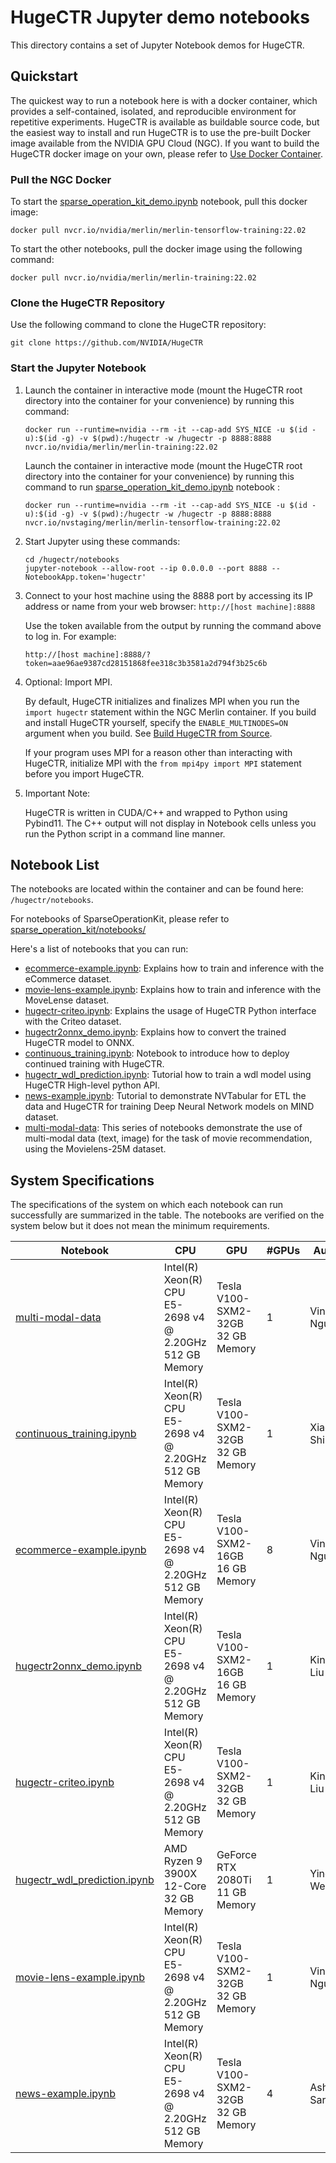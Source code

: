 # HugeCTR Jupyter demo notebooks
This directory contains a set of Jupyter Notebook demos for HugeCTR.

## Quickstart
The quickest way to run a notebook here is with a docker container, which provides a self-contained, isolated, and reproducible environment for repetitive experiments. HugeCTR is available as buildable source code, but the easiest way to install and run HugeCTR is to use the pre-built Docker image available from the NVIDIA GPU Cloud (NGC). If you want to build the HugeCTR docker image on your own, please refer to [Use Docker Container](../docs/mainpage.md#use-docker-container).

### Pull the NGC Docker
To start the [sparse_operation_kit_demo.ipynb](../sparse_operation_kit/notebooks/sparse_operation_kit_demo.ipynb) notebook, pull this docker image:
```
docker pull nvcr.io/nvidia/merlin/merlin-tensorflow-training:22.02
```

To start the other notebooks, pull the docker image using the following command:
```
docker pull nvcr.io/nvidia/merlin/merlin-training:22.02
```

### Clone the HugeCTR Repository
Use the following command to clone the HugeCTR repository:
```
git clone https://github.com/NVIDIA/HugeCTR
```

### Start the Jupyter Notebook

1. Launch the container in interactive mode (mount the HugeCTR root directory into the container for your convenience) by running this command: 
   ```
   docker run --runtime=nvidia --rm -it --cap-add SYS_NICE -u $(id -u):$(id -g) -v $(pwd):/hugectr -w /hugectr -p 8888:8888 nvcr.io/nvidia/merlin/merlin-training:22.02
   ```  
   Launch the container in interactive mode (mount the HugeCTR root directory into the container for your convenience) by running this command to run [sparse_operation_kit_demo.ipynb](../sparse_operation_kit/notebooks/sparse_operation_kit_demo.ipynb) notebook : 
   ```
   docker run --runtime=nvidia --rm -it --cap-add SYS_NICE -u $(id -u):$(id -g) -v $(pwd):/hugectr -w /hugectr -p 8888:8888 nvcr.io/nvstaging/merlin/merlin-tensorflow-training:22.02
   ```

2. Start Jupyter using these commands: 
   ```
   cd /hugectr/notebooks
   jupyter-notebook --allow-root --ip 0.0.0.0 --port 8888 --NotebookApp.token='hugectr'
   ```

3. Connect to your host machine using the 8888 port by accessing its IP address or name from your web browser: `http://[host machine]:8888`

   Use the token available from the output by running the command above to log in. For example:

   `http://[host machine]:8888/?token=aae96ae9387cd28151868fee318c3b3581a2d794f3b25c6b`

4. Optional: Import MPI.

   By default, HugeCTR initializes and finalizes MPI when you run the `import hugectr` statement within the NGC Merlin container.
   If you build and install HugeCTR yourself, specify the `ENABLE_MULTINODES=ON` argument when you build.
   See [Build HugeCTR from Source](../docs/hugectr_contributor_guide.md#build-hugectr-from-source).

   If your program uses MPI for a reason other than interacting with HugeCTR, initialize MPI with the `from mpi4py import MPI` statement before you import HugeCTR.
   
5. Important Note:

   HugeCTR is written in CUDA/C++ and wrapped to Python using Pybind11. The C++ output will not display in Notebook cells unless you run the Python script in a command line manner.



## Notebook List
The notebooks are located within the container and can be found here: `/hugectr/notebooks`.

For notebooks of SparseOperationKit, please refer to [sparse_operation_kit/notebooks/](../sparse_operation_kit/notebooks/ReadMe.md)

Here's a list of notebooks that you can run:
- [ecommerce-example.ipynb](ecommerce-example.ipynb): Explains how to train and inference with the eCommerce dataset.
- [movie-lens-example.ipynb](movie-lens-example.ipynb): Explains how to train and inference with the MoveLense dataset.
- [hugectr-criteo.ipynb](hugectr_criteo.ipynb): Explains the usage of HugeCTR Python interface with the Criteo dataset.
- [hugectr2onnx_demo.ipynb](hugectr2onnx_demo.ipynb): Explains how to convert the trained HugeCTR model to ONNX.
- [continuous_training.ipynb](continuous_training.ipynb): Notebook to introduce how to deploy continued training with HugeCTR.
- [hugectr_wdl_prediction.ipynb](hugectr_wdl_prediction.ipynb): Tutorial how to train a wdl model using HugeCTR High-level python API.
- [news-example.ipynb](news-example.ipynb): Tutorial to demonstrate NVTabular for ETL the data and HugeCTR for training Deep Neural Network models on MIND dataset.
- [multi-modal-data](multi-modal-data): This series of notebooks demonstrate the use of multi-modal data (text, image) for the task of movie recommendation, using the Movielens-25M dataset.

## System Specifications
The specifications of the system on which each notebook can run successfully are summarized in the table. The notebooks are verified on the system below but it does not mean the minimum requirements.

| Notebook                                                     | CPU                                                          | GPU                                    | #GPUs | Author         |
| ------------------------------------------------------------ | ------------------------------------------------------------ | -------------------------------------- | ----- | -------------- |
| [multi-modal-data](multi-modal-data)                         | Intel(R) Xeon(R) CPU E5-2698 v4 @ 2.20GHz<br />512 GB Memory | Tesla V100-SXM2-32GB<br />32 GB Memory | 1     | Vinh Nguyen    |
| [continuous_training.ipynb](continuous_training.ipynb)       | Intel(R) Xeon(R) CPU E5-2698 v4 @ 2.20GHz<br />512 GB Memory | Tesla V100-SXM2-32GB<br />32 GB Memory | 1     | Xiaolei Shi    |
| [ecommerce-example.ipynb](ecommerce-example.ipynb)           | Intel(R) Xeon(R) CPU E5-2698 v4 @ 2.20GHz<br />512 GB Memory | Tesla V100-SXM2-16GB<br />16 GB Memory | 8     | Vinh Nguyen    |
| [hugectr2onnx_demo.ipynb](hugectr2onnx_demo.ipynb)           | Intel(R) Xeon(R) CPU E5-2698 v4 @ 2.20GHz<br />512 GB Memory | Tesla V100-SXM2-16GB<br />16 GB Memory | 1     | Kingsley Liu   |
| [hugectr-criteo.ipynb](hugectr_criteo.ipynb)                 | Intel(R) Xeon(R) CPU E5-2698 v4 @ 2.20GHz<br />512 GB Memory | Tesla V100-SXM2-32GB<br />32 GB Memory | 1     | Kingsley Liu   |
| [hugectr_wdl_prediction.ipynb](hugectr_wdl_prediction.ipynb) | AMD Ryzen 9 3900X 12-Core <br />32 GB Memory                 | GeForce RTX 2080Ti<br />11 GB Memory   | 1     | Yingcan Wei    |
| [movie-lens-example.ipynb](movie-lens-example.ipynb)         | Intel(R) Xeon(R) CPU E5-2698 v4 @ 2.20GHz<br />512 GB Memory | Tesla V100-SXM2-32GB<br />32 GB Memory | 1     | Vinh Nguyen    |
| [news-example.ipynb](news-example.ipynb)                     | Intel(R) Xeon(R) CPU E5-2698 v4 @ 2.20GHz<br />512 GB Memory | Tesla V100-SXM2-32GB<br />32 GB Memory | 4     | Ashish Sardana |
